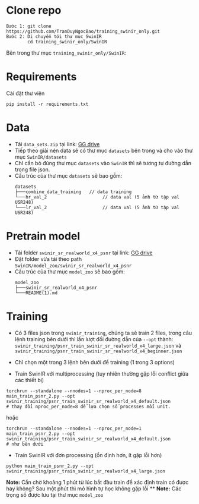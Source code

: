 # Clone repo
```
Bước 1: git clone https://github.com/TranDuyNgocBao/training_swinir_only.git
Bước 2: Di chuyển tới thư mục SwinIR
        cd training_swinir_only/SwinIR
```

Bên trong thư mục `training_swinir_only/SwinIR`:

# Requirements
Cài đặt thư viện
```
pip install -r requirements.txt
```

# Data
* Tải `data_sets.zip` tại link: [GG drive](https://drive.google.com/file/d/1VQJonF_wdOHQV-ZLzKVvfwT9GW5X_mgA/view?usp=sharing)
* Tiếp theo giải nén data sẽ có thư mục `datasets` bên trong và cho vào thư mục `SwinIR/datasets`
* Chỉ cần bỏ đúng thư mục `datasets` vào `SwinIR` thì sẽ tương tự đường dẫn trong file json.
* Cấu trúc của thư mục `datasets` sẽ bao gồm:
    ```
    datasets
    ├───combine_data_training   // data training
    └───hr_val_2                     // data val (5 ảnh từ tập val USR248)
    └───lr_val_2                     // data val (5 ảnh từ tập val USR248)
    ```

# Pretrain model
* Tải folder `swinir_sr_realworld_x4_psnr` tại link: [GG drive](https://drive.google.com/drive/folders/1OzSKCk57-NLC4-03EoVxBDg7jf8xM5AP?usp=sharing)
* Đặt folder vừa tải theo path `SwinIR/model_zoo/swinir_sr_realworld_x4_psnr` 
* Cấu trúc của thư mục `model_zoo` sẽ bao gồm:
    ```
    model_zoo
    ├───swinir_sr_realworld_x4_psnr
    └───README(1).md
    ```
# Training
- Có 3 files json trong `swinir_training`, chúng ta sẽ train 2 files, trong câu lệnh training bên dưới thì lần lượt đổi đường dẫn của `--opt` thành: `swinir_training/psnr_train_swinir_sr_realworld_x4_large.json` và `swinir_training/psnr_train_swinir_sr_realworld_x4_beginner.json`

- Chỉ chọn một trong 3 lệnh bên dưới để training (1 trong 3 options)
  
* Train SwinIR với multiprocessing (tuy nhiên thường gặp lỗi conflict giữa các thiết bị)
```
torchrun --standalone --nnodes=1 --nproc_per_node=8 main_train_psnr_2.py --opt swinir_training/psnr_train_swinir_sr_realworld_x4_default.json
# thay đổi nproc_per_node=8 để lựa chọn số processes mỗi unit.
```
hoặc
```
torchrun --standalone --nnodes=1 --nproc_per_node=1 main_train_psnr_2.py --opt swinir_training/psnr_train_swinir_sr_realworld_x4_default.json
# như bên dưới
```
* Train SwinIR với đơn processing (ổn định hơn, ít gặp lỗi hơn)
```
python main_train_psnr_2.py --opt swinir_training/psnr_train_swinir_sr_realworld_x4_large.json
```

**Note:** Cần chờ khoảng 1 phút từ lúc bắt đàu train để xác định train có được hay không? Sau một phút thì mô hình tự học không gặp lỗi **
**Note:** Các trọng số được lưu tại thư mục `model_zoo`
